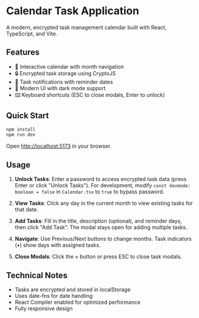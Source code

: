# Calendar Task Application

A modern, encrypted task management calendar built with React, TypeScript, and Vite.

## Features

- 📅 Interactive calendar with month navigation
- 🔒 Encrypted task storage using CryptoJS
- 🔔 Task notifications with reminder dates
- 🎨 Modern UI with dark mode support
- ⌨️ Keyboard shortcuts (ESC to close modals, Enter to unlock)

## Quick Start

```bash
npm install
npm run dev
```

Open [http://localhost:5173](http://localhost:5173) in your browser.

## Usage

1. **Unlock Tasks**: Enter a password to access encrypted task data (press Enter or click "Unlock Tasks"). For development, modify `const devmode: boolean = false` in `Calendar.tsx` to `true` to bypass password.

2. **View Tasks**: Click any day in the current month to view existing tasks for that date.

3. **Add Tasks**: Fill in the title, description (optional), and reminder days, then click "Add Task". The modal stays open for adding multiple tasks.

4. **Navigate**: Use Previous/Next buttons to change months. Task indicators (•) show days with assigned tasks.

5. **Close Modals**: Click the × button or press ESC to close task modals.

## Technical Notes

- Tasks are encrypted and stored in localStorage
- Uses date-fns for date handling
- React Compiler enabled for optimized performance
- Fully responsive design
